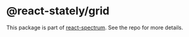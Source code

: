 # @react-stately/grid

This package is part of [react-spectrum](https://github.com/adobe/react-spectrum). See the repo for more details.
